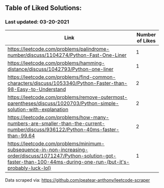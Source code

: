 ## Table of Liked Solutions:

### Last updated: 03-20-2021

| Link                                                                                                                                                                           | Number of Likes |
|--------------------------------------------------------------------------------------------------------------------------------------------------------------------------------|-----------------|
| https://leetcode.com/problems/palindrome-number/discuss/1104274/Python-Fast-One-Liner                                                                                          | 1               |
| https://leetcode.com/problems/hamming-distance/discuss/1042793/Python-one-liner                                                                                                | 1               |
| https://leetcode.com/problems/find-common-characters/discuss/1053340/Python-Faster-than-98-Easy-to-Understand                                                                  | 2               |
| https://leetcode.com/problems/remove-outermost-parentheses/discuss/1020703/Python-simple-solution-with-explanation                                                             | 2               |
| https://leetcode.com/problems/how-many-numbers-are-smaller-than-the-current-number/discuss/936122/Python-40ms-faster-than-99.64                                                | 2               |
| https://leetcode.com/problems/minimum-subsequence-in-non-increasing-order/discuss/1071247/Python-solution-got-faster-than-100-44ms-during-one-run-(but-it's-probably-luck-lol) | 1               |


Data scraped via: https://github.com/peatear-anthony/leetcode-scraper

